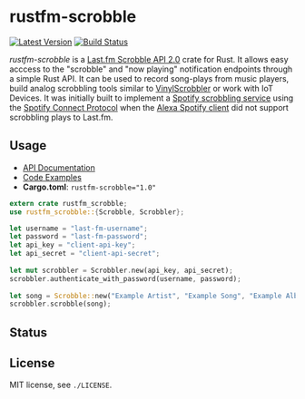 rustfm-scrobble
===============

[![Latest Version](https://img.shields.io/crates/v/rustfm-scrobble.svg)](https://crates.io/crates/rustfm-scrobble)
[![Build Status](https://travis-ci.org/bobbo/rustfm-scrobble.svg?branch=master)](https://travis-ci.org/bobbo/rustfm-scrobble)

*rustfm-scrobble* is a [Last.fm Scrobble API 2.0](http://www.last.fm/api/scrobbling) crate for Rust. It allows easy 
acccess to the "scrobble" and "now playing" notification endpoints through a simple Rust API. It can be used to record
song-plays from music players, build analog scrobbling tools similar to [VinylScrobbler](https://vinylscrobbler.com/)
or work with IoT Devices. It was initially built to implement a 
[Spotify scrobbling service](https://github.com/bobbo/spotify-connect-scrobbler) using the 
[Spotify Connect Protocol](https://www.spotify.com/uk/connect/) when the 
[Alexa Spotify client](https://www.spotify.com/uk/amazonalexa/) did not support scrobbling plays to Last.fm.


## Usage

* [API Documentation](https://docs.rs/rustfm-scrobble)
* [Code Examples](https://github.com/bobbo/rustfm-scrobble/tree/master/examples)
* **Cargo.toml**: `rustfm-scrobble="1.0"`

```rust
extern crate rustfm_scrobble;
use rustfm_scrobble::{Scrobble, Scrobbler};

let username = "last-fm-username";
let password = "last-fm-password";
let api_key = "client-api-key";
let api_secret = "client-api-secret";
 
let mut scrobbler = Scrobbler.new(api_key, api_secret);
scrobbler.authenticate_with_password(username, password);
 
let song = Scrobble::new("Example Artist", "Example Song", "Example Album");
scrobbler.scrobble(song);
```

## Status


## License

MIT license, see `./LICENSE`.
